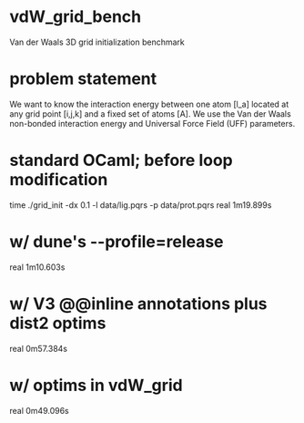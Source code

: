 # vdW_grid_bench
Van der Waals 3D grid initialization benchmark

# problem statement
We want to know the interaction energy between one
atom [l_a] located at any grid point [i,j,k] and a fixed set of atoms [A].
We use the Van der Waals non-bonded interaction energy and
Universal Force Field (UFF) parameters.

# standard OCaml; before loop modification
time ./grid_init -dx 0.1 -l data/lig.pqrs -p data/prot.pqrs 
real    1m19.899s

# w/ dune's --profile=release
real    1m10.603s

# w/ V3 @@inline annotations plus dist2 optims
real    0m57.384s

# w/ optims in vdW_grid
real    0m49.096s
